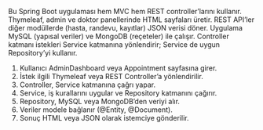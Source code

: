 Bu Spring Boot uygulaması hem MVC hem REST controller’larını kullanır.
Thymeleaf, admin ve doktor panellerinde HTML sayfaları üretir.
REST API’ler diğer modüllerde (hasta, randevu, kayıtlar) JSON verisi döner.
Uygulama MySQL (yapısal veriler) ve MongoDB (reçeteler) ile çalışır.
Controller katmanı istekleri Service katmanına yönlendirir; Service de uygun Repository’yi kullanır.

1. Kullanıcı AdminDashboard veya Appointment sayfasına girer.
2. İstek ilgili Thymeleaf veya REST Controller’a yönlendirilir.
3. Controller, Service katmanına çağrı yapar.
4. Service, iş kurallarını uygular ve Repository katmanını çağırır.
5. Repository, MySQL veya MongoDB’den veriyi alır.
6. Veriler modele bağlanır (@Entity, @Document).
7. Sonuç HTML veya JSON olarak istemciye gönderilir.
